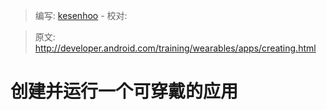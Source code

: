 > 编写: [kesenhoo](https://github.com/kesenhoo) - 校对:

> 原文: <http://developer.android.com/training/wearables/apps/creating.html>

# 创建并运行一个可穿戴的应用
